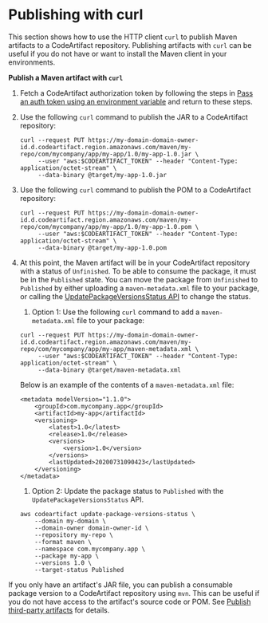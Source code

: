 # Publishing with curl<a name="maven-curl"></a>

This section shows how to use the HTTP client `curl` to publish Maven artifacts to a CodeArtifact repository\. Publishing artifacts with `curl` can be useful if you do not have or want to install the Maven client in your environments\.

**Publish a Maven artifact with `curl`**

1. Fetch a CodeArtifact authorization token by following the steps in [Pass an auth token using an environment variable](tokens-authentication.md#env-var) and return to these steps\.

1. Use the following `curl` command to publish the JAR to a CodeArtifact repository:

   ```
   curl --request PUT https://my-domain-domain-owner-id.d.codeartifact.region.amazonaws.com/maven/my-repo/com/mycompany/app/my-app/1.0/my-app-1.0.jar \
        --user "aws:$CODEARTIFACT_TOKEN" --header "Content-Type: application/octet-stream" \
        --data-binary @target/my-app-1.0.jar
   ```

1. Use the following `curl` command to publish the POM to a CodeArtifact repository:

   ```
   curl --request PUT https://my-domain-domain-owner-id.d.codeartifact.region.amazonaws.com/maven/my-repo/com/mycompany/app/my-app/1.0/my-app-1.0.pom \
        --user "aws:$CODEARTIFACT_TOKEN" --header "Content-Type: application/octet-stream" \
        --data-binary @target/my-app-1.0.pom
   ```

1. At this point, the Maven artifact will be in your CodeArtifact repository with a status of `Unfinished`\. To be able to consume the package, it must be in the `Published` state\. You can move the package from `Unfinished` to `Published` by either uploading a `maven-metadata.xml` file to your package, or calling the [UpdatePackageVersionsStatus API](https://docs.aws.amazon.com/codeartifact/latest/APIReference/API_UpdatePackageVersionsStatus.html) to change the status\.

   1.  Option 1: Use the following `curl` command to add a `maven-metadata.xml` file to your package: 

      ```
      curl --request PUT https://my-domain-domain-owner-id.d.codeartifact.region.amazonaws.com/maven/my-repo/com/mycompany/app/my-app/maven-metadata.xml \
           --user "aws:$CODEARTIFACT_TOKEN" --header "Content-Type: application/octet-stream" \
           --data-binary @target/maven-metadata.xml
      ```

      Below is an example of the contents of a `maven-metadata.xml` file:

      ```
      <metadata modelVersion="1.1.0">
          <groupId>com.mycompany.app</groupId>
          <artifactId>my-app</artifactId>
          <versioning>
              <latest>1.0</latest>
              <release>1.0</release>
              <versions>
                  <version>1.0</version>
              </versions>
              <lastUpdated>20200731090423</lastUpdated>
          </versioning>
      </metadata>
      ```

   1.  Option 2: Update the package status to `Published` with the `UpdatePackageVersionsStatus` API\. 

      ```
      aws codeartifact update-package-versions-status \
          --domain my-domain \
          --domain-owner domain-owner-id \
          --repository my-repo \
          --format maven \
          --namespace com.mycompany.app \
          --package my-app \
          --versions 1.0 \
          --target-status Published
      ```

If you only have an artifact's JAR file, you can publish a consumable package version to a CodeArtifact repository using `mvn`\. This can be useful if you do not have access to the artifact's source code or POM\. See [Publish third\-party artifacts](maven-mvn.md#publishing-third-party-artifacts) for details\.
